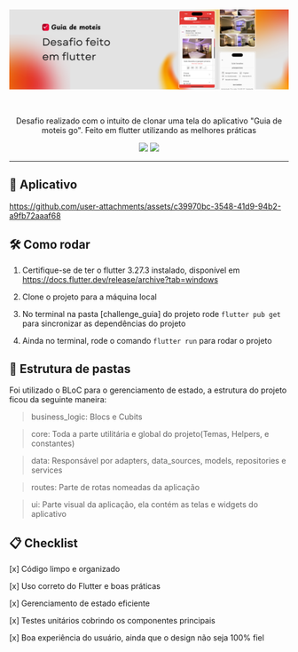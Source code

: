 <br />
<p align="center">
<a href="https://www.linkedin.com/in/wriqie/" target="_blank">
  <img src="./.github/images/banner.png" alt="Desafio banner">
</a>
</p>
<br />

<p align="center">
Desafio realizado com o intuito de clonar uma tela do aplicativo "Guia de moteis go". Feito em flutter utilizando as melhores práticas
</p>

<div align="center">
<a href="https://www.linkedin.com/in/wriqie" target="_blank"><img src="https://img.shields.io/badge/-LinkedIn-%230077B5?style=for-the-badge&logo=linkedin&logoColor=white" target="_blank"></a>
<a href = "mailto:wriqie@gmail.com"><img src="https://img.shields.io/badge/Gmail-D14836?style=for-the-badge&logo=gmail&logoColor=white" target="_blank"></a>
</div>

---

## 📱 Aplicativo

https://github.com/user-attachments/assets/c39970bc-3548-41d9-94b2-a9fb72aaaf68


## 🛠️ Como rodar

1. Certifique-se de ter o flutter 3.27.3 instalado, disponível em https://docs.flutter.dev/release/archive?tab=windows

2. Clone o projeto para a máquina local

3. No terminal na pasta [challenge_guia] do projeto rode `flutter pub get` para sincronizar as dependências do projeto

4. Ainda no terminal, rode o comando `flutter run` para rodar o projeto

## 📁 Estrutura de pastas

Foi utilizado o BLoC para o gerenciamento de estado, a estrutura do projeto ficou da seguinte maneira:

> business_logic: Blocs e Cubits

> core: Toda a parte utilitária e global do projeto(Temas, Helpers, e constantes)

> data: Responsável por adapters, data_sources, models, repositories e services

> routes: Parte de rotas nomeadas da aplicação

> ui: Parte visual da aplicação, ela contém as telas e widgets do aplicativo

## 📋 Checklist

[x] Código limpo e organizado

[x] Uso correto do Flutter e boas práticas

[x] Gerenciamento de estado eficiente

[x] Testes unitários cobrindo os componentes principais

[x] Boa experiência do usuário, ainda que o design não seja 100% fiel
